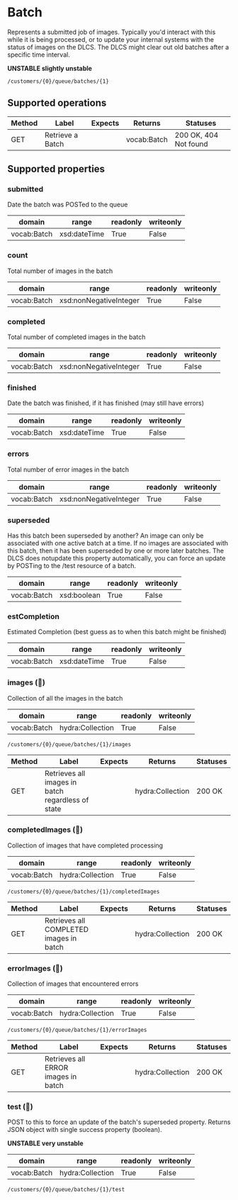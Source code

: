 
# Batch

Represents a submitted job of images. Typically you'd interact with this while it is being processed, or to update your internal systems with the status of images on the DLCS. The DLCS might clear out old batches after a specific time interval.

**UNSTABLE slightly unstable**


```
/customers/{0}/queue/batches/{1}
```


## Supported operations


|Method|Label|Expects|Returns|Statuses|
|--|--|--|--|--|
|GET|Retrieve a Batch| |vocab:Batch|200 OK, 404 Not found|


## Supported properties


### submitted

Date the batch was POSTed to the queue


|domain|range|readonly|writeonly|
|--|--|--|--|
|vocab:Batch|xsd:dateTime|True|False|


### count

Total number of images in the batch


|domain|range|readonly|writeonly|
|--|--|--|--|
|vocab:Batch|xsd:nonNegativeInteger|True|False|


### completed

Total number of completed images in the batch


|domain|range|readonly|writeonly|
|--|--|--|--|
|vocab:Batch|xsd:nonNegativeInteger|True|False|


### finished

Date the batch was finished, if it has finished (may still have errors)


|domain|range|readonly|writeonly|
|--|--|--|--|
|vocab:Batch|xsd:dateTime|True|False|


### errors

Total number of error images in the batch


|domain|range|readonly|writeonly|
|--|--|--|--|
|vocab:Batch|xsd:nonNegativeInteger|True|False|


### superseded

Has this batch been superseded by another? An image can only be associated with one active batch at a time. If no images are associated with this batch, then it has been superseded by one or more later batches. The DLCS does notupdate this property automatically, you can force an update by POSTing to the /test resource of a batch.


|domain|range|readonly|writeonly|
|--|--|--|--|
|vocab:Batch|xsd:boolean|True|False|


### estCompletion

Estimated Completion (best guess as to when this batch might be finished)


|domain|range|readonly|writeonly|
|--|--|--|--|
|vocab:Batch|xsd:dateTime|True|False|


### images (🔗)

Collection of all the images in the batch


|domain|range|readonly|writeonly|
|--|--|--|--|
|vocab:Batch|hydra:Collection|True|False|


```
/customers/{0}/queue/batches/{1}/images
```


|Method|Label|Expects|Returns|Statuses|
|--|--|--|--|--|
|GET|Retrieves all images in batch regardless of state| |hydra:Collection|200 OK|


### completedImages (🔗)

Collection of images that have completed processing


|domain|range|readonly|writeonly|
|--|--|--|--|
|vocab:Batch|hydra:Collection|True|False|


```
/customers/{0}/queue/batches/{1}/completedImages
```


|Method|Label|Expects|Returns|Statuses|
|--|--|--|--|--|
|GET|Retrieves all COMPLETED images in batch| |hydra:Collection|200 OK|


### errorImages (🔗)

Collection of images that encountered errors


|domain|range|readonly|writeonly|
|--|--|--|--|
|vocab:Batch|hydra:Collection|True|False|


```
/customers/{0}/queue/batches/{1}/errorImages
```


|Method|Label|Expects|Returns|Statuses|
|--|--|--|--|--|
|GET|Retrieves all ERROR images in batch| |hydra:Collection|200 OK|


### test (🔗)

POST to this to force an update of the batch's superseded property. Returns JSON object with single success property (boolean). 

**UNSTABLE very unstable**


|domain|range|readonly|writeonly|
|--|--|--|--|
|vocab:Batch|hydra:Collection|True|False|


```
/customers/{0}/queue/batches/{1}/test
```


